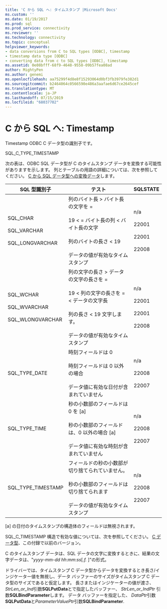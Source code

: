 ```yaml
---
title: 'C から SQL へ: タイムスタンプ |Microsoft Docs'
ms.custom: ''
ms.date: 01/19/2017
ms.prod: sql
ms.prod_service: connectivity
ms.reviewer: ''
ms.technology: connectivity
ms.topic: conceptual
helpviewer_keywords:
- data conversions from C to SQL types [ODBC], timestamp
- timestamp data type [ODBC]
- converting data from c to SQL types [ODBC], timestamp
ms.assetid: 0e08bfff-68f9-4648-9558-09b57fea08ad
author: MightyPen
ms.author: genemi
ms.openlocfilehash: aa75299f4d8e8f15293064d0bf3fb3979fe382d1
ms.sourcegitcommit: b2464064c0566590e486a3aafae6d67ce2645cef
ms.translationtype: MT
ms.contentlocale: ja-JP
ms.lasthandoff: 07/15/2019
ms.locfileid: "68037702"
---
```

# <a name="c-to-sql-timestamp"></a>C から SQL へ: Timestamp
Timestamp ODBC C データ型の識別子です。  
  
 SQL_C_TYPE_TIMESTAMP  
  
 次の表は、ODBC SQL データ型が C のタイムスタンプ データを変換する可能性がありますを示します。 列とテーブルの用語の詳細については、次を参照してください。 [C から SQL データ型への変換データ](../../../odbc/reference/appendixes/converting-data-from-c-to-sql-data-types.md)します。  
  
|SQL 型識別子|テスト|SQLSTATE|  
|-------------------------|----------|--------------|  
|SQL_CHAR<br /><br /> SQL_VARCHAR<br /><br /> SQL_LONGVARCHAR|列のバイト長 > バイト長の文字を =<br /><br /> 19 < = バイト長の列 < バイト長の文字<br /><br /> 列のバイトの長さ < 19<br /><br /> データの値が有効なタイムスタンプ|n/a<br /><br /> 22001<br /><br /> 22001<br /><br /> 22008|  
|SQL_WCHAR<br /><br /> SQL_WVARCHAR<br /><br /> SQL_WLONGVARCHAR|列の文字の長さ > データの文字の長さを =<br /><br /> 19 < 列の文字の長さを = < データの文字長<br /><br /> 列の長さ < 19 文字します。<br /><br /> データの値が有効なタイムスタンプ|n/a<br /><br /> 22001<br /><br /> 22001<br /><br /> 22008|  
|SQL_TYPE_DATE|時刻フィールドは 0<br /><br /> 時刻フィールドは 0 以外の場合<br /><br /> データ値に有効な日付が含まれていません|n/a<br /><br /> 22008<br /><br /> 22007|  
|SQL_TYPE_TIME|秒の小数部のフィールドは 0 を [a]<br /><br /> 秒の小数部のフィールドは、0 以外の場合 [a]<br /><br /> データ値に有効な時刻が含まれていません|n/a<br /><br /> 22008<br /><br /> 22007|  
|SQL_TYPE_TIMESTAMP|フィールドの秒の小数部が切り捨てられていません。<br /><br /> 秒の小数部のフィールドは切り捨てられます<br /><br /> データの値が有効なタイムスタンプ|n/a<br /><br /> 22008<br /><br /> 22007|  
  
 [a] の日付のタイムスタンプの構造体のフィールドは無視されます。  
  
 SQL_C_TIMESTAMP 構造で有効な値については、次を参照してください。 [C データ型](../../../odbc/reference/appendixes/c-data-types.md)、この付録で以前のバージョン。  
  
 C のタイムスタンプ データは、SQL データの文字に変換するときに、結果の文字データは、"*yyyy*-*mm*-*dd* *hh*:*mm*:*ss*[.*f.* ]"の形式。  
  
 ドライバーでは、タイムスタンプ C データ型からデータを変換するとき長さ/インジケーター値を無視し、データ バッファーのサイズがタイムスタンプ C データ型のサイズであると仮定します。 長さまたはインジケーターの値が渡さ、 *StrLen_or_Ind*引数**SQLPutData**とで指定したバッファー、 *StrLen_or_IndPtr* 引数**SQLBindParameter**します。 データ バッファーを指定した、 *DataPtr*引数**SQLPutData**と*ParameterValuePtr*引数**SQLBindParameter**.
